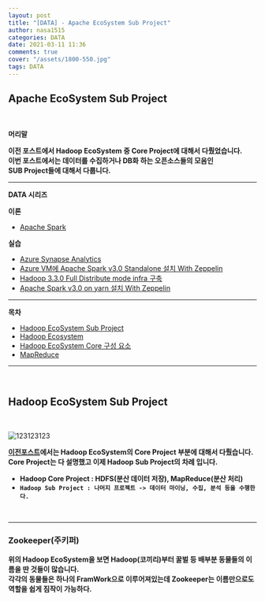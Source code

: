 ```yaml
---
layout: post
title: "[DATA] - Apache EcoSystem Sub Project"
author: nasa1515
categories: DATA
date: 2021-03-11 11:36
comments: true
cover: "/assets/1800-550.jpg"
tags: DATA
---
```




## **Apache EcoSystem Sub Project**


<br/>

**머리말**  

**이전 포스트에서 Hadoop EcoSystem 중 Core Project에 대해서 다뤘었습니다.**   
**이번 포스트에서는 데이터를 수집하거나 DB화 하는 오픈소스들의 모음인**  
**SUB Project들에 대해서 다룹니다.**  




  


 
---

**DATA 시리즈**

**이론**



 - [Apache Spark](https://nasa1515.github.io/data/2021/03/03/spark.html)


**실습** 

 - [Azure Synapse Analytics](https://nasa1515.github.io/data/2021/02/25/azure-synapse.html)
 - [Azure VM에 Apache Spark v3.0 Standalone 설치 With Zeppelin](https://nasa1515.github.io/data/2021/03/04/Spark2.html)
 - [Hadoop 3.3.0 Full Distribute mode infra 구축](https://nasa1515.github.io/data/2021/03/08/hadoop.html)
 - [Apache Spark v3.0 on yarn 설치 With Zeppelin](https://nasa1515.github.io/data/2021/03/10/spark-yarn.html)

---



**목차**


- [Hadoop EcoSystem Sub Project](#a1)
- [Hadoop Ecosystem](#a2)
- [Hadoop EcoSystem Core 구성 요소](#a3)
- [MapReduce](#a4)

--- 

<br/>

## **Hadoop EcoSystem Sub Project**   <a name="a1"></a>  

<br/>

![123123123](https://user-images.githubusercontent.com/69498804/110749647-be9a2880-8284-11eb-81ba-ab6f7a2e6dc1.png)





**[이전포스트](https://nasa1515.github.io/data/2021/03/11/hadoop.html#a4)에서는 Hadoop EcoSystem의 Core Project 부분에 대해서 다뤘습니다.**  
**Core Project는 다 설명했고 이제 Hadoop Sub Project의 차례 입니다.** 

* **Hadoop Core Project : HDFS(분산 데이터 저장), MapReduce(분산 처리)**
* **``Hadoop Sub Project : 나머지 프로젝트 -> 데이터 마이닝, 수집, 분석 등을 수행한다.``**



<br/>

---

### **Zookeeper(주키퍼)**


**위의 Hadoop EcoSystem을 보면 Hadoop(코끼리)부터 꿀벌 등 배부분 동물들의 이름을 딴 것들이 많습니다.**  
**각각의 동물들은 하나의 FramWork으로 이루어져있는데 Zookeeper는 이름만으로도 역할을 쉽게 짐작이 가능하다.**  
